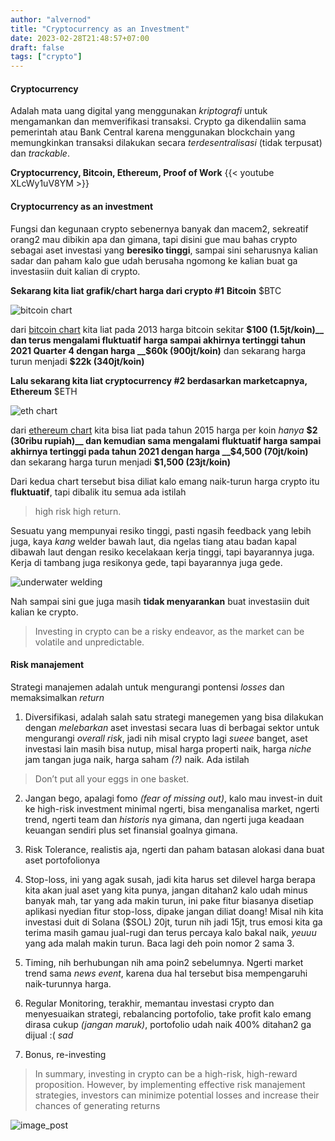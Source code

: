 ```yaml
---
author: "alvernod"
title: "Cryptocurrency as an Investment"
date: 2023-02-28T21:48:57+07:00
draft: false 
tags: ["crypto"]
---
```


#### Cryptocurrency
Adalah mata uang digital yang menggunakan _kriptografi_ untuk mengamankan dan memverifikasi transaksi. Crypto ga dikendaliin sama pemerintah atau Bank Central karena menggunakan blockchain yang memungkinkan transaksi dilakukan secara _terdesentralisasi_ (tidak terpusat) dan _trackable_.

__Cryptocurrency, Bitcoin, Ethereum, Proof of Work__
{{< youtube XLcWy1uV8YM >}}

#### Cryptocurrency as an investment
Fungsi dan kegunaan crypto sebenernya banyak dan macem2, sekreatif orang2 mau dibikin apa dan gimana, tapi disini gue mau bahas crypto sebagai aset investasi yang __beresiko tinggi__, sampai sini seharusnya kalian sadar dan paham kalo gue udah berusaha ngomong ke kalian buat ga investasiin duit kalian di crypto.

__Sekarang kita liat grafik/chart harga dari crypto #1__ __Bitcoin__ $BTC

![bitcoin chart](/img/btc_chart.jpeg)

dari [bitcoin chart](https://www.coingecko.com/en/coins/bitcoin) kita liat pada 2013 harga bitcoin sekitar __$100 (1.5jt/koin)__ dan terus mengalami fluktuatif harga sampai akhirnya tertinggi tahun 2021 Quarter 4 dengan harga __$60k (900jt/koin)__ dan sekarang harga turun menjadi __$22k (340jt/koin)__

__Lalu sekarang kita liat cryptocurrency #2 berdasarkan marketcapnya, Ethereum__ $ETH

![eth chart](/img/eth_chart.jpeg)

dari [ethereum chart](https://www.coingecko.com/en/coins/ethereum) kita bisa liat pada tahun 2015 harga per koin _hanya_ __$2 (30ribu rupiah)__ dan kemudian sama mengalami fluktuatif harga sampai akhirnya tertinggi pada tahun 2021 dengan harga __$4,500 (70jt/koin)__ dan sekarang harga turun menjadi __$1,500 (23jt/koin)__

Dari kedua chart tersebut bisa diliat kalo emang naik-turun harga crypto itu __fluktuatif__, tapi dibalik itu semua ada istilah
> high risk high return.

Sesuatu yang mempunyai resiko tinggi, pasti ngasih feedback yang lebih juga, kaya _kang_ welder bawah laut, dia ngelas tiang atau badan kapal dibawah laut dengan resiko kecelakaan kerja tinggi, tapi bayarannya juga. Kerja di tambang juga resikonya gede, tapi bayarannya juga gede.

![underwater welding](https://cdn.canadianmetalworking.com/a/diving-into-underwater-welding-and-burning-1563372562.jpg)

Nah sampai sini gue juga masih __tidak menyarankan__ buat investasiin duit kalian ke crypto.
> Investing in crypto can be a risky endeavor, as the market can be volatile and unpredictable.

#### Risk manajement

Strategi manajemen adalah untuk mengurangi pontensi _losses_ dan memaksimalkan _return_

1. Diversifikasi, adalah salah satu strategi manegemen yang bisa dilakukan dengan _melebarkan_ aset investasi secara luas di berbagai sektor untuk mengurangi _overall risk_, jadi nih misal crypto lagi _sueee_ banget, aset investasi lain masih bisa nutup, misal harga properti naik, harga _niche_ jam tangan juga naik, harga saham _(?)_ naik. Ada istilah
> Don’t put all your eggs in one basket.

2. Jangan bego, apalagi fomo _(fear of missing out)_, kalo mau invest-in duit ke high-risk investment minimal ngerti, bisa menganalisa market, ngerti trend, ngerti team dan _historis_ nya gimana, dan ngerti juga keadaan keuangan sendiri plus set finansial goalnya gimana.

3. Risk Tolerance, realistis aja, ngerti dan paham batasan alokasi dana buat aset portofolionya
4. Stop-loss, ini yang agak susah, jadi kita harus set dilevel harga berapa kita akan jual aset yang kita punya, jangan ditahan2 kalo udah minus banyak mah, tar yang ada makin turun, ini pake fitur biasanya disetiap aplikasi nyedian fitur stop-loss, dipake jangan diliat doang! Misal nih kita investasi duit di Solana ($SOL) 20jt, turun nih jadi 15jt, trus emosi kita ga terima masih gamau jual-rugi dan terus percaya kalo bakal naik, _yeuuu_ yang ada malah makin turun. Baca lagi deh poin nomor 2 sama 3.
5. Timing, nih berhubungan nih ama poin2 sebelumnya. Ngerti market trend sama _news event_, karena dua hal tersebut bisa mempengaruhi naik-turunnya harga.
6. Regular Monitoring, terakhir, memantau investasi crypto dan menyesuaikan strategi, rebalancing portofolio, take profit kalo emang dirasa cukup _(jangan maruk)_, portofolio udah naik 400% ditahan2 ga dijual :( _sad_
7. Bonus, re-investing
> In summary, investing in crypto can be a high-risk, high-reward proposition. However, by implementing effective risk manajement strategies, investors can minimize potential losses and increase their chances of generating returns

![image_post](/img/16782.jpeg)


